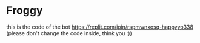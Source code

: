 # Froggy

this is the code of the bot
https://replit.com/join/rspmwnxosq-happyyo338
(please don't change the code inside, think you :))
